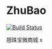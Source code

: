 # ZhuBao 
[![Build Status](https://travis-ci.com/meteortears/ZhuBao.svg?branch=master)](https://travis-ci.com/meteortears/ZhuBao)

翘珠宝微商城
x

